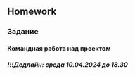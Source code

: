 ##  Homework

### Задание

#### Командная работа над проектом 

##### !!!Дедлайн: среда 10.04.2024 до 18.30


